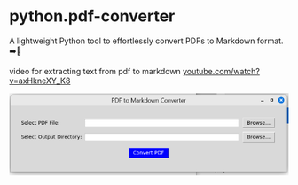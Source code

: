 # python.pdf-converter
A lightweight Python tool to effortlessly convert PDFs to Markdown format. \
➡️📄

video for extracting text from pdf to markdown [youtube.com/watch?v=axHkneXY_K8](https://www.youtube.com/watch?v=axHkneXY_K8)

<img src="https://github.com/joneel-git/python.pdf-converter/blob/main/pdf2md.png" width="600">
